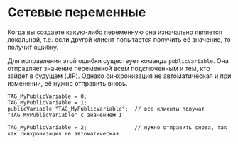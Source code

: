 # Сетевые переменные
Когда вы создаете какую-либо переменную она изначально является локальной, т.е. если другой клиент попытается получить её значение, то получит ошибку.

Для исправления этой ошибки существует команда `publicVariable`. Она отправляет значение переменной всем подключенным и тем, кто зайдет в будущем (JIP). Однако синхронизация не автоматическая и при изменении, её нужно отправить вновь.
```sqf 
TAG_MyPublicVariable = 0;
TAG_MyPublicVariable = 1;
publicVariable "TAG_MyPublicVariable";	// все клиенты получат "TAG_MyPublicVariable" с значением 1

TAG_MyPublicVariable = 2;				// нужно отправить снова, так как синхронизация не автоматическая
```